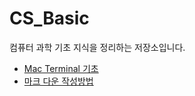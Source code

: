 # CS_Basic
컴퓨터 과학 기초 지식을 정리하는 저장소입니다.

* [Mac Terminal 기초](https://github.com/Deviloper-korea/CS_Basic/blob/master/Mac%20Terminal%20기본%20명령어.md)
* [마크 다운 작성방법](https://github.com/Deviloper-korea/CS_Basic/blob/master/마크다운%20작성법.md)
